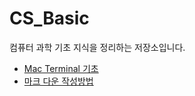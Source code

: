 # CS_Basic
컴퓨터 과학 기초 지식을 정리하는 저장소입니다.

* [Mac Terminal 기초](https://github.com/Deviloper-korea/CS_Basic/blob/master/Mac%20Terminal%20기본%20명령어.md)
* [마크 다운 작성방법](https://github.com/Deviloper-korea/CS_Basic/blob/master/마크다운%20작성법.md)
